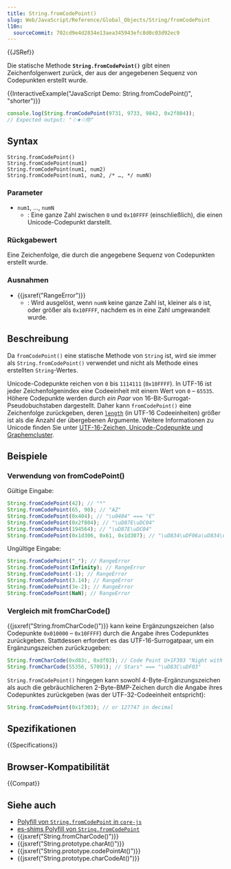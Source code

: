 ```yaml
---
title: String.fromCodePoint()
slug: Web/JavaScript/Reference/Global_Objects/String/fromCodePoint
l10n:
  sourceCommit: 702cd9e4d2834e13aea345943efc8d0c03d92ec9
---
```


{{JSRef}}

Die statische Methode **`String.fromCodePoint()`** gibt einen Zeichenfolgenwert zurück, der aus der angegebenen Sequenz von Codepunkten erstellt wurde.

{{InteractiveExample("JavaScript Demo: String.fromCodePoint()", "shorter")}}

```js interactive-example
console.log(String.fromCodePoint(9731, 9733, 9842, 0x2f804));
// Expected output: "☃★♲你"
```

## Syntax

```js-nolint
String.fromCodePoint()
String.fromCodePoint(num1)
String.fromCodePoint(num1, num2)
String.fromCodePoint(num1, num2, /* …, */ numN)
```

### Parameter

- `num1`, …, `numN`
  - : Eine ganze Zahl zwischen `0` und `0x10FFFF` (einschließlich), die einen Unicode-Codepunkt darstellt.

### Rückgabewert

Eine Zeichenfolge, die durch die angegebene Sequenz von Codepunkten erstellt wurde.

### Ausnahmen

- {{jsxref("RangeError")}}
  - : Wird ausgelöst, wenn `numN` keine ganze Zahl ist, kleiner als `0` ist, oder größer als `0x10FFFF`, nachdem es in eine Zahl umgewandelt wurde.

## Beschreibung

Da `fromCodePoint()` eine statische Methode von `String` ist, wird sie immer als `String.fromCodePoint()` verwendet und nicht als Methode eines erstellten `String`-Wertes.

Unicode-Codepunkte reichen von `0` bis `1114111` (`0x10FFFF`). In UTF-16 ist jeder Zeichenfolgenindex eine Codeeinheit mit einem Wert von `0` – `65535`. Höhere Codepunkte werden durch _ein Paar_ von 16-Bit-Surrogat-Pseudobuchstaben dargestellt. Daher kann `fromCodePoint()` eine Zeichenfolge zurückgeben, deren [`length`](/de/docs/Web/JavaScript/Reference/Global_Objects/String/length) (in UTF-16 Codeeinheiten) größer ist als die Anzahl der übergebenen Argumente. Weitere Informationen zu Unicode finden Sie unter [UTF-16-Zeichen, Unicode-Codepunkte und Graphemcluster](/de/docs/Web/JavaScript/Reference/Global_Objects/String#utf-16_characters_unicode_code_points_and_grapheme_clusters).

## Beispiele

### Verwendung von fromCodePoint()

Gültige Eingabe:

```js
String.fromCodePoint(42); // "*"
String.fromCodePoint(65, 90); // "AZ"
String.fromCodePoint(0x404); // "\u0404" === "Є"
String.fromCodePoint(0x2f804); // "\uD87E\uDC04"
String.fromCodePoint(194564); // "\uD87E\uDC04"
String.fromCodePoint(0x1d306, 0x61, 0x1d307); // "\uD834\uDF06a\uD834\uDF07"
```

Ungültige Eingabe:

```js
String.fromCodePoint("_"); // RangeError
String.fromCodePoint(Infinity); // RangeError
String.fromCodePoint(-1); // RangeError
String.fromCodePoint(3.14); // RangeError
String.fromCodePoint(3e-2); // RangeError
String.fromCodePoint(NaN); // RangeError
```

### Vergleich mit fromCharCode()

{{jsxref("String.fromCharCode()")}} kann keine Ergänzungszeichen (also Codepunkte `0x010000` – `0x10FFFF`) durch die Angabe ihres Codepunktes zurückgeben. Stattdessen erfordert es das UTF-16-Surrogatpaar, um ein Ergänzungszeichen zurückzugeben:

```js
String.fromCharCode(0xd83c, 0xdf03); // Code Point U+1F303 "Night with
String.fromCharCode(55356, 57091); // Stars" === "\uD83C\uDF03"
```

`String.fromCodePoint()` hingegen kann sowohl 4-Byte-Ergänzungszeichen als auch die gebräuchlicheren 2-Byte-BMP-Zeichen durch die Angabe ihres Codepunktes zurückgeben (was der UTF-32-Codeeinheit entspricht):

```js
String.fromCodePoint(0x1f303); // or 127747 in decimal
```

## Spezifikationen

{{Specifications}}

## Browser-Kompatibilität

{{Compat}}

## Siehe auch

- [Polyfill von `String.fromCodePoint` in `core-js`](https://github.com/zloirock/core-js#ecmascript-string-and-regexp)
- [es-shims Polyfill von `String.fromCodePoint`](https://www.npmjs.com/package/string.fromcodepoint)
- {{jsxref("String.fromCharCode()")}}
- {{jsxref("String.prototype.charAt()")}}
- {{jsxref("String.prototype.codePointAt()")}}
- {{jsxref("String.prototype.charCodeAt()")}}
